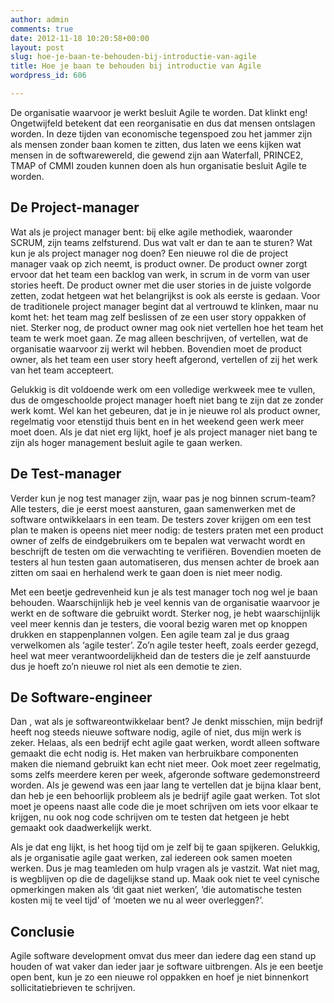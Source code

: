 ```yaml
---
author: admin
comments: true
date: 2012-11-18 10:20:58+00:00
layout: post
slug: hoe-je-baan-te-behouden-bij-introductie-van-agile
title: Hoe je baan te behouden bij introductie van Agile
wordpress_id: 606

---
```


De organisatie waarvoor je werkt besluit Agile te worden. Dat klinkt eng! Ongetwijfeld betekent dat een reorganisatie en dus dat mensen ontslagen worden. In deze tijden van economische tegenspoed zou het jammer zijn als mensen zonder baan komen te zitten, dus laten we eens kijken wat mensen in de softwarewereld, die gewend zijn aan Waterfall, PRINCE2, TMAP of CMMI zouden kunnen doen als hun organisatie besluit Agile te worden.
<!-- more -->


## De Project-manager


Wat als je project manager bent: bij elke agile methodiek, waaronder SCRUM, zijn teams zelfsturend. Dus wat valt er dan te aan te sturen? Wat kun je als project manager nog doen? Een nieuwe rol die de project manager vaak op zich neemt, is product owner. De product owner zorgt ervoor dat het team een backlog van werk, in scrum in de vorm van user stories heeft. De product owner met die user stories in de juiste volgorde zetten, zodat hetgeen wat het belangrijkst is ook als eerste is gedaan.
Voor de traditionele project manager begint dat al vertrouwd te klinken, maar nu komt het: het team mag zelf beslissen of ze een user story oppakken of niet. Sterker nog, de product owner mag ook niet vertellen hoe het team het team te werk moet gaan. Ze mag alleen beschrijven, of vertellen, wat de organisatie waarvoor zij werkt wil hebben. Bovendien moet de product owner, als het team een user story heeft afgerond, vertellen of zij het werk van het team accepteert.

Gelukkig is dit voldoende werk om een volledige werkweek mee te vullen, dus de omgeschoolde project manager hoeft niet bang te zijn dat ze zonder werk komt. Wel kan het gebeuren, dat je in je nieuwe rol als product owner, regelmatig voor etenstijd thuis bent en in het weekend geen werk meer moet doen. Als je dat niet erg lijkt, hoef je als project manager niet bang te zijn als hoger management besluit agile te gaan werken.


## De Test-manager


Verder kun je nog test manager zijn, waar pas je nog binnen scrum-team? Alle testers, die je eerst moest aansturen, gaan samenwerken met de software ontwikkelaars in een team. De testers zover krijgen om een test plan te maken is opeens niet meer nodig: de testers praten met een product owner of zelfs de eindgebruikers om te bepalen wat verwacht wordt en beschrijft de testen om die verwachting te verifiëren. Bovendien moeten de testers al hun testen gaan automatiseren, dus mensen achter de broek aan zitten om saai en herhalend werk te gaan doen is niet meer nodig.

Met een beetje gedrevenheid kun je als test manager toch nog wel je baan behouden. Waarschijnlijk heb je veel kennis van de organisatie waarvoor je werkt en de software die gebruikt wordt. Sterker nog, je hebt waarschijnlijk veel meer kennis dan je testers, die vooral bezig waren met op knoppen drukken en stappenplannen volgen. Een agile team zal je dus graag verwelkomen als ‘agile tester’. Zo’n agile tester heeft, zoals eerder gezegd, heel wat meer verantwoordelijkheid dan de testers die je zelf aanstuurde dus je hoeft zo’n nieuwe rol niet als een demotie te zien.


## De Software-engineer


Dan , wat als je softwareontwikkelaar bent? Je denkt misschien, mijn bedrijf heeft nog steeds nieuwe software nodig, agile of niet, dus mijn werk is zeker. Helaas, als een bedrijf echt agile gaat werken, wordt alleen software gemaakt die echt nodig is. Het maken van herbruikbare componenten maken die niemand gebruikt kan echt niet meer.
Ook moet zeer regelmatig, soms zelfs meerdere keren per week, afgeronde software gedemonstreerd worden. Als je gewend was een jaar lang te vertellen dat je bijna klaar bent, dan heb je een behoorlijk probleem als je bedrijf agile gaat werken.
Tot slot moet je opeens naast alle code die je moet schrijven om iets voor elkaar te krijgen, nu ook nog code schrijven om te testen dat hetgeen je hebt gemaakt ook daadwerkelijk werkt.

Als je dat eng lijkt, is het hoog tijd om je zelf bij te gaan spijkeren. Gelukkig, als je organisatie agile gaat werken, zal iedereen ook samen moeten werken. Dus je mag teamleden om hulp vragen als je vastzit. Wat niet mag, is wegblijven op die de dagelijkse stand up. Maak ook niet te veel cynische opmerkingen maken als ‘dit gaat niet werken’, ‘die automatische testen kosten mij te veel tijd’ of ‘moeten we nu al weer overleggen?’.


## Conclusie


Agile software development omvat dus meer dan iedere dag een stand up houden of wat vaker dan ieder jaar je software uitbrengen. Als je een beetje open bent, kun je zo een nieuwe rol oppakken en hoef je niet binnenkort sollicitatiebrieven te schrijven.
